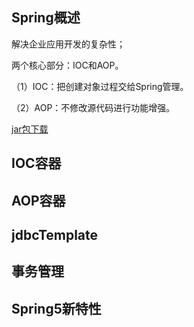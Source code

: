 ## Spring概述
解决企业应用开发的复杂性；

两个核心部分：IOC和AOP。

（1）IOC：把创建对象过程交给Spring管理。

（2）AOP：不修改源代码进行功能增强。

[jar包下载](https://repo.spring.io/release/org/springframework/spring/)
## IOC容器
## AOP容器
## jdbcTemplate
## 事务管理
## Spring5新特性
